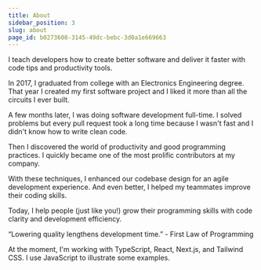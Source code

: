 ```yaml
---
title: About
sidebar_position: 3
slug: about
page_id: b0273608-3145-49dc-bebc-3d0a1e669663
---
```




I teach developers how to create better software and deliver it faster with code tips and productivity tools.


In 2017, I graduated from college with an Electronics Engineering degree. That year I created my first software project and I liked it more than all the circuits I ever built.


A few months later, I was doing software development full-time. I solved problems but every pull request took a long time because I wasn't fast and I didn't know how to write clean code.


Then I discovered the world of productivity and good programming practices. I quickly became one of the most prolific contributors at my company.


With these techniques, I enhanced our codebase design for an agile development experience. And even better, I helped my teammates improve their coding skills.


Today, I help people (just like you!) grow their programming skills with code clarity and development efficiency.


“Lowering quality lengthens development time.” - First Law of Programming


At the moment, I'm working with TypeScript, React, Next.js, and Tailwind CSS. I use JavaScript to illustrate some examples.
